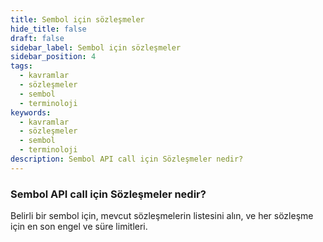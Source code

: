 ```yaml
---
title: Sembol için sözleşmeler
hide_title: false
draft: false
sidebar_label: Sembol için sözleşmeler
sidebar_position: 4
tags:
  - kavramlar
  - sözleşmeler
  - sembol
  - terminoloji
keywords:
  - kavramlar
  - sözleşmeler
  - sembol
  - terminoloji
description: Sembol API call için Sözleşmeler nedir?
---
```


### Sembol API call için Sözleşmeler nedir?

Belirli bir sembol için, mevcut sözleşmelerin listesini alın, ve her sözleşme için en son engel ve süre limitleri.
